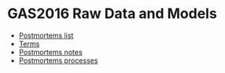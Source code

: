 # GAS2016 Raw Data and Models

* [Postmortems list](postmortems)
* [Terms](terms/terms_all.md)
* [Postmortems notes](postmortems_notes.md)
* [Postmortems processes](processes)
